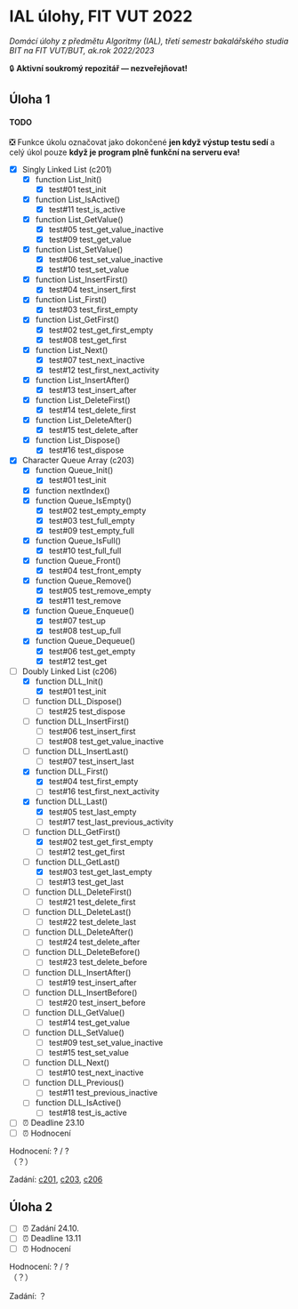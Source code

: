# IAL úlohy, FIT VUT 2022

*Domácí úlohy z předmětu Algoritmy (IAL), třetí semestr bakalářského studia BIT na FIT VUT/BUT, ak.rok 2022/2023*

🔒 **Aktivní soukromý repozitář — nezveřejňovat!**

## Úloha 1

#### TODO

❎ Funkce úkolu označovat jako dokončené **jen když výstup testu sedí** a celý úkol pouze **když je program plně funkční na serveru eva!**

- [X] Singly Linked List (c201)
  - [X] function List_Init()
    - [X] test#01 test_init
  - [X] function List_IsActive()
    - [X] test#11 test_is_active
  - [X] function List_GetValue()
    - [X] test#05 test_get_value_inactive
    - [X] test#09 test_get_value
  - [X] function List_SetValue()
    - [X] test#06 test_set_value_inactive
    - [X] test#10 test_set_value
  - [X] function List_InsertFirst()
    - [X] test#04 test_insert_first
  - [X] function List_First()
    - [X] test#03 test_first_empty
  - [X] function List_GetFirst()
    - [X] test#02 test_get_first_empty
    - [X] test#08 test_get_first
  - [X] function List_Next()
    - [X] test#07 test_next_inactive
    - [X] test#12 test_first_next_activity
  - [X] function List_InsertAfter()
    - [X] test#13 test_insert_after
  - [X] function List_DeleteFirst()
    - [X] test#14 test_delete_first
  - [X] function List_DeleteAfter()
    - [X] test#15 test_delete_after
  - [X] function List_Dispose()
    - [X] test#16 test_dispose
- [X] Character Queue Array (c203)
  - [X] function Queue_Init()
    - [X] test#01 test_init
  - [X] function nextIndex()
  - [X] function Queue_IsEmpty()
    - [X] test#02 test_empty_empty
    - [X] test#03 test_full_empty
    - [X] test#09 test_empty_full
  - [X] function Queue_IsFull()
    - [X] test#10 test_full_full
  - [X] function Queue_Front()
    - [X] test#04 test_front_empty
  - [X] function Queue_Remove()
    - [X] test#05 test_remove_empty
    - [X] test#11 test_remove
  - [X] function Queue_Enqueue()
    - [X] test#07 test_up
    - [X] test#08 test_up_full
  - [X] function Queue_Dequeue()
    - [X] test#06 test_get_empty
    - [X] test#12 test_get
- [ ] Doubly Linked List (c206)
  - [X] function DLL_Init()
    - [X] test#01 test_init
  - [ ] function DLL_Dispose()
    - [ ] test#25 test_dispose
  - [ ] function DLL_InsertFirst()
    - [ ] test#06 test_insert_first
    - [ ] test#08 test_get_value_inactive
  - [ ] function DLL_InsertLast()
    - [ ] test#07 test_insert_last
  - [X] function DLL_First()
    - [X] test#04 test_first_empty
    - [ ] test#16 test_first_next_activity
  - [X] function DLL_Last()
    - [X] test#05 test_last_empty
    - [ ] test#17 test_last_previous_activity
  - [ ] function DLL_GetFirst()
    - [X] test#02 test_get_first_empty
    - [ ] test#12 test_get_first
  - [ ] function DLL_GetLast()
    - [X] test#03 test_get_last_empty
    - [ ] test#13 test_get_last
  - [ ] function DLL_DeleteFirst()
    - [ ] test#21 test_delete_first
  - [ ] function DLL_DeleteLast()
    - [ ] test#22 test_delete_last
  - [ ] function DLL_DeleteAfter()
    - [ ] test#24 test_delete_after
  - [ ] function DLL_DeleteBefore()
    - [ ] test#23 test_delete_before
  - [ ] function DLL_InsertAfter()
    - [ ] test#19 test_insert_after
  - [ ] function DLL_InsertBefore()
    - [ ] test#20 test_insert_before
  - [ ] function DLL_GetValue()
    - [ ] test#14 test_get_value
  - [ ] function DLL_SetValue()
    - [ ] test#09 test_set_value_inactive
    - [ ] test#15 test_set_value
  - [ ] function DLL_Next()
    - [ ] test#10 test_next_inactive
  - [ ] function DLL_Previous()
    - [ ] test#11 test_previous_inactive
  - [ ] function DLL_IsActive()
    - [ ] test#18 test_is_active
- [ ] ⏰ Deadline 23.10
- [ ] ⏰ Hodnocení

Hodnocení: ? / ? <br>（？）

Zadání: [c201](1/c201/README.md), [c203](1/c203/README.md), [c206](1/c206/README.md)

## Úloha 2

- [ ] ⏰ Zadání 24.10.
- [ ] ⏰ Deadline 13.11
- [ ] ⏰ Hodnocení

Hodnocení: ? / ? <br>（？）

Zadání: ？
